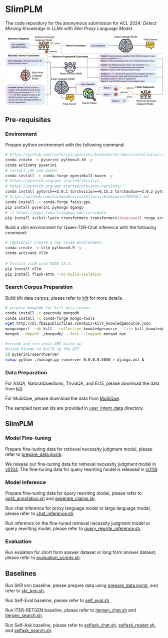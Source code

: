 
# SlimPLM

The code repository for the anonymous submission for ACL 2024:
_Detect Missing Knowledge in LLMs with Slim Proxy Language Model_.

![main-pipeline](./figures/main-pipeline.png)

## Pre-requisites
### Environment
Prepare python environment with the following command:
```bash
# https://github.com/castorini/pyserini/blob/master/docs/installation.md
conda create -n pyserini python=3.10 -y
conda activate pyserini
# install jdk and maven
conda install -c conda-forge openjdk=11 maven -y
# https://pytorch.org/get-started/locally/
# https://pytorch.org/get-started/previous-versions/
conda install pytorch==2.0.1 torchvision==0.15.2 torchaudio==2.0.2 pytorch-cuda=11.7 -c pytorch -c nvidia
# https://github.com/facebookresearch/faiss/blob/main/INSTALL.md
conda install -c conda-forge faiss-gpu
pip install pyserini pymongo dgango
# -i https://pypi.tuna.tsinghua.edu.cn/simple
pip install scikit-learn transformers transformers[deepspeed] rouge_score evaluate dataset gpustat
```

Build a vllm environment for Qwen-72B-Chat inference with the following command:
```bash
# (Optional) Create a new conda environment.
conda create -n vllm python=3.9 -y
conda activate vllm

# Install vLLM with CUDA 12.1.
pip install vllm
pip install flash-attn --no-build-isolation
```

### Search Corpus Preparation
Build kilt data corpus, please refer to [kilt](https://github.com/facebookresearch/KILT) for more details.
```bash
# prepare mongodb for kilt data corpus
conda install -c anaconda mongodb
conda install -c conda-forge mongo-tools
wget http://dl.fbaipublicfiles.com/KILT/kilt_knowledgesource.json
mongoimport --db kilt --collection knowledgesource --file kilt_knowledgesource.json
mongod --dbpath ./mongodb/ --fork --logpath mongod.out
```
```bash
#rerank and retrieval API build up
#using django to build up the API
cd pyserini/searchServer
nohup python ./manage.py runserver 0.0.0.0:5050 > django.out &
```

### Data Preparation
For ASQA, NaturalQuestions, TriviaQA, and ELI5, please download the data from [kilt](https://github.com/facebookresearch/KILT).

For MuSiQue, please download the data from [MuSiQue](https://github.com/StonyBrookNLP/musique).

The sampled test set ids are provided in [user_intent_data](./user_intent_data) directory.

## SlimPLM
### Model Fine-tuning
Prepare fine-tuning data for retrieval necessity judgment model, please refer to [prepare_data.ipynb](jupyter/prepare_data.ipynb).

We release our fine-tuning data for retrieval necessity judgment model in [v0104](./user_intent_data/mixed/v0104/).
The fine-tuning data for query rewriting model is released in [v0118](./user_intent_data/mixed/v0118/).

### Model Inference
Prepare fine-tuning data for query rewriting model, please refer to [gpt4_annotation.sh](scripts/gpt4_annotation.sh) and [seperate_claims.sh](scripts/seperate_claims.sh).

Run chat inference for proxy language model or large language model, please refer to [chat_inference.sh](scripts/chat_inference.sh).

Run inference on the fine-tuned retrieval necessity judgment model or query rewriting model, please refer to [query_rewrite_inference.sh](scripts/query_rewrite_inference.sh).

### Evaluation
Run evalation for short form answer dataset or long form answer dataset, please refer to [evaluation_scripts.sh](scripts/evaluation_scripts.sh).

## Baselines

Run SKR knn baseline, please prepare data using [prepare_data.ipynb](jupyter/prepare_data.ipynb), and refer to [skr_knn.sh](baseline_scripts/skr_knn.sh).

Run Self-Eval baseline, please refer to [self_eval.sh](baseline_scripts/self_eval.sh).

Run ITER-RETGEN baseline, please refer to [itergen_chat.sh](baseline_scripts/itergen_chat.sh) and [itergen_search.sh](baseline_scripts/itergen_query_search.sh).

Run Self-Ask baseline, please refer to [selfask_chat.sh](baseline_scripts/selfask_chat.sh), [selfask_reader.sh](baseline_scripts/selfask_reader.sh), and [selfask_search.sh](baseline_scripts/selfask_search.sh).



